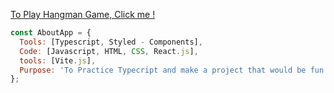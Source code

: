[To Play Hangman Game, Click me !](https://hangman-game-play.vercel.app/)

```javascript
const AboutApp = {
  Tools: [Typescript, Styled - Components],
  Code: [Javascript, HTML, CSS, React.js],
  tools: [Vite.js],
  Purpose: 'To Practice Typecript and make a project that would be fun.',
};
```
